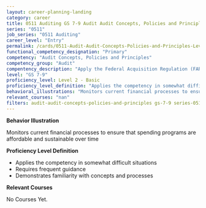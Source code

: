 ```yaml
---
layout: career-planning-landing
category: career
title: 0511 Auditing GS 7-9 Audit Audit Concepts, Policies and Principles
series: "0511"
job_series: "0511 Auditing"
career_level: "Entry"
permalink: /cards/0511-Audit-Audit-Concepts-Policies-and-Principles-Level-2---Basic/
functional_competency_designation: "Primary"
competency: "Audit Concepts, Policies and Principles"
competency_group: "Audit"
compentency_description: "Apply the Federal Acquisition Regulation (FAR), Generally Accepted Government Auditing Standards (GAGAS), Generally Accepted Auditing Standards (GAAS), fiscal law, internal controls, policies, regulations, principles, standards and procedures governing audit activities."
level: "GS 7-9"
proficiency_level: Level 2 - Basic
proficiency_level_definition: "Applies the competency in somewhat difficult situations ? Requires frequent guidance ? Demonstrates familiarity with concepts and processes"
behavioral_illustrations: "Monitors current financial processes to ensure that spending programs are affordable and sustainable over time"
relevant_courses: "nan"
filters: audit-audit-concepts-policies-and-principles gs-7-9 series-0511
---
```


<div id="cfo-card-content-behavioral-illustrations" class="cfo-inner-card-content">
<p><b>Behavior Illustration</b></p>
<p>Monitors current financial processes to ensure that spending programs are affordable and sustainable over time</p>
</div>

<div id="cfo-card-content-proficiency-level-definition" class="cfo-inner-card-content">
<p><b>Proficiency Level Definition</b></p>
<ul><li>Applies the competency in somewhat difficult situations</li>
<li>Requires frequent guidance</li>
<li>Demonstrates familiarity with concepts and processes</li>
</ul></div>

<div id="cfo-card-content-relevant-courses" class="cfo-inner-card-content">
<p><b>Relevant Courses</b></p>
<div class="cfo-courses-outer">
<div class="cfo-courses-inner">No Courses Yet.</div>
</div>
</div>
